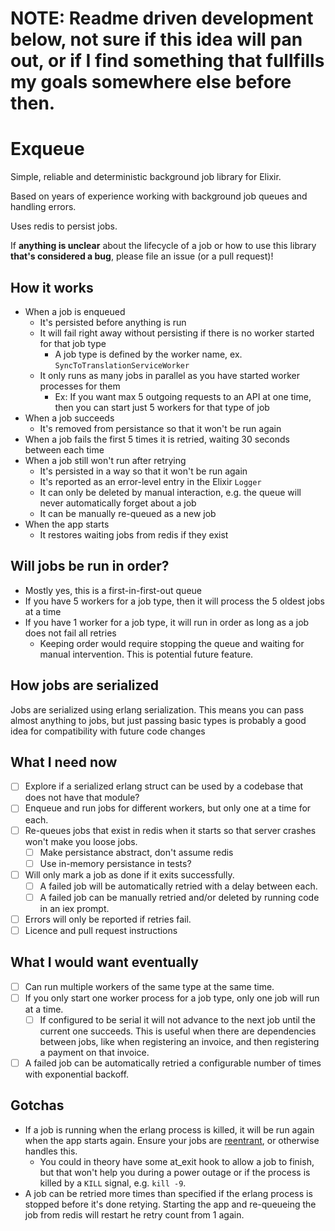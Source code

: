 # NOTE: Readme driven development below, not sure if this idea will pan out, or if I find something that fullfills my goals somewhere else before then.

Exqueue
=======

Simple, reliable and deterministic background job library for Elixir.

Based on years of experience working with background job queues and handling errors.

Uses redis to persist jobs.

If **anything is unclear** about the lifecycle of a job or how to use this library **that's considered a bug**, please file an issue (or a pull request)!

## How it works

* When a job is enqueued
  - It's persisted before anything is run
  - It will fail right away without persisting if there is no worker started for that job type
    - A job type is defined by the worker name, ex. `SyncToTranslationServiceWorker`
  - It only runs as many jobs in parallel as you have started worker processes for them
    - Ex: If you want max 5 outgoing requests to an API at one time, then you can start just 5 workers for that type of job
* When a job succeeds
  - It's removed from persistance so that it won't be run again
* When a job fails the first 5 times it is retried, waiting 30 seconds between each time
* When a job still won't run after retrying
  - It's persisted in a way so that it won't be run again
  - It's reported as an error-level entry in the Elixir `Logger`
  - It can only be deleted by manual interaction, e.g. the queue will never automatically forget about a job
  - It can be manually re-queued as a new job
* When the app starts
  - It restores waiting jobs from redis if they exist

## Will jobs be run in order?

* Mostly yes, this is a first-in-first-out queue
* If you have 5 workers for a job type, then it will process the 5 oldest jobs at a time
* If you have 1 worker for a job type, it will run in order as long as a job does not fail all retries
  - Keeping order would require stopping the queue and waiting for manual intervention. This is potential future feature.

## How jobs are serialized

Jobs are serialized using erlang serialization. This means you can pass almost anything to jobs, but just passing basic types is probably a good idea for compatibility with future code changes

## What I need now

* [ ] Explore if a serialized erlang struct can be used by a codebase that does not have that module?
* [ ] Enqueue and run jobs for different workers, but only one at a time for each.
* [ ] Re-queues jobs that exist in redis when it starts so that server crashes won't make you loose jobs.
  - [ ] Make persistance abstract, don't assume redis
  - [ ] Use in-memory persistance in tests?
* [ ] Will only mark a job as done if it exits successfully.
  - [ ] A failed job will be automatically retried with a delay between each.
  - [ ] A failed job can be manually retried and/or deleted by running code in an iex prompt.
* [ ] Errors will only be reported if retries fail.
* [ ] Licence and pull request instructions

## What I would want eventually

* [ ] Can run multiple workers of the same type at the same time.
* [ ] If you only start one worker process for a job type, only one job will run at a time.
  - [ ] If configured to be serial it will not advance to the next job until the current one succeeds. This is useful when there are dependencies between jobs, like when registering an invoice, and then registering a payment on that invoice.
* [ ] A failed job can be automatically retried a configurable number of times with exponential backoff.

## Gotchas

* If a job is running when the erlang process is killed, it will be run again when the app starts again. Ensure your jobs are [reentrant](https://en.wikipedia.org/wiki/Reentrancy_(computing)), or otherwise handles this.
  - You could in theory have some at\_exit hook to allow a job to finish, but that won't help you during a power outage or if the process is killed by a `KILL` signal, e.g. `kill -9`.
* A job can be retried more times than specified if the erlang process is stopped before it's done retying. Starting the app and re-queueing the job from redis will restart he retry count from 1 again.

